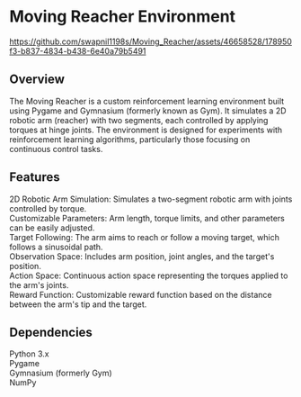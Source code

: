 # Moving Reacher Environment

https://github.com/swapnil1198s/Moving_Reacher/assets/46658528/178950f3-b837-4834-b438-6e40a79b5491

## Overview
The Moving Reacher is a custom reinforcement learning environment built using Pygame and Gymnasium (formerly known as Gym). It simulates a 2D robotic arm (reacher) with two segments, each controlled by applying torques at hinge joints. The environment is designed for experiments with reinforcement learning algorithms, particularly those focusing on continuous control tasks.

## Features
2D Robotic Arm Simulation: Simulates a two-segment robotic arm with joints controlled by torque.  
Customizable Parameters: Arm length, torque limits, and other parameters can be easily adjusted.  
Target Following: The arm aims to reach or follow a moving target, which follows a sinusoidal path.  
Observation Space: Includes arm position, joint angles, and the target's position.  
Action Space: Continuous action space representing the torques applied to the arm's joints.  
Reward Function: Customizable reward function based on the distance between the arm's tip and the target.  

## Dependencies  
Python 3.x  
Pygame  
Gymnasium (formerly Gym)  
NumPy  
